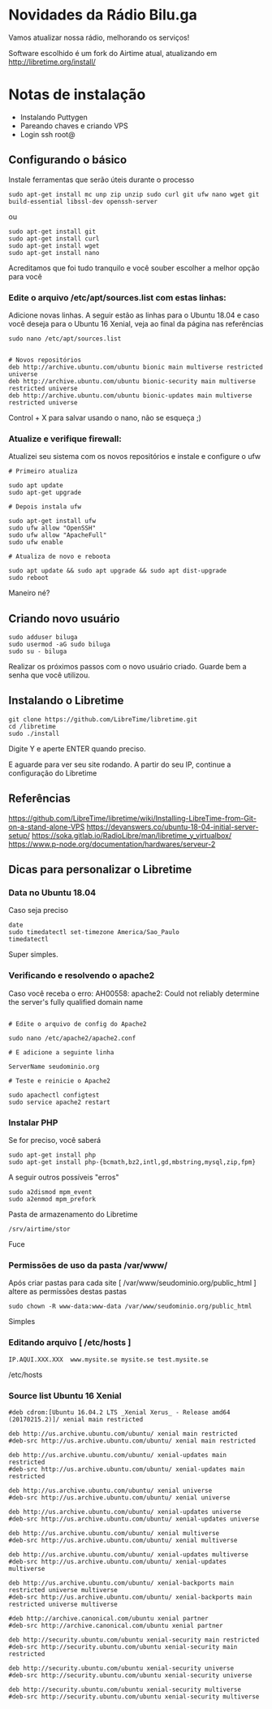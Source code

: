<!-- TITLE: Nova Web Rádio -->
<!-- SUBTITLE: Uma nova web rádio -->


# Novidades da Rádio Bilu.ga

Vamos atualizar nossa rádio, melhorando os serviços!

Software escolhido é um fork do Airtime atual, atualizando em http://libretime.org/install/

# Notas de instalação

* Instalando Puttygen
* Pareando chaves e criando VPS
* Login ssh root@


## Configurando o básico
Instale ferramentas que serão úteis durante o processo

```text
sudo apt-get install mc unp zip unzip sudo curl git ufw nano wget git build-essential libssl-dev openssh-server
```

ou

```text
sudo apt-get install git
sudo apt-get install curl
sudo apt-get install wget
sudo apt-get install nano
```

Acreditamos que foi tudo tranquilo e você souber escolher a melhor opção para você


### Edite o arquivo /etc/apt/sources.list com estas linhas:

Adicione novas linhas. A seguir estão as linhas para o Ubuntu 18.04 e caso você deseja para o Ubuntu 16 Xenial, veja ao final da página nas referências


```text
sudo nano /etc/apt/sources.list


# Novos repositórios
deb http://archive.ubuntu.com/ubuntu bionic main multiverse restricted universe
deb http://archive.ubuntu.com/ubuntu bionic-security main multiverse restricted universe
deb http://archive.ubuntu.com/ubuntu bionic-updates main multiverse restricted universe
```

Control + X  para salvar usando o nano, não se esqueça ;)


### Atualize e verifique firewall:
Atualizei seu sistema com os novos repositórios e instale e configure o ufw

```text
# Primeiro atualiza

sudo apt update
sudo apt-get upgrade

# Depois instala ufw

sudo apt-get install ufw
sudo ufw allow "OpenSSH"
sudo ufw allow "ApacheFull"
sudo ufw enable

# Atualiza de novo e reboota

sudo apt update && sudo apt upgrade && sudo apt dist-upgrade
sudo reboot
```

Maneiro né?

## Criando novo usuário


```text
sudo adduser biluga
sudo usermod -aG sudo biluga
sudo su - biluga
```

Realizar os próximos passos com o novo usuário criado. Guarde bem a senha que você utilizou.


## Instalando o Libretime


```text
git clone https://github.com/LibreTime/libretime.git
cd /libretime
sudo ./install
```


Digite Y e aperte  ENTER quando preciso.

E aguarde para ver seu site rodando. A partir do seu IP, continue a configuração do Libretime



## Referências


https://github.com/LibreTime/libretime/wiki/Installing-LibreTime-from-Git-on-a-stand-alone-VPS
https://devanswers.co/ubuntu-18-04-initial-server-setup/
https://soka.gitlab.io/RadioLibre/man/libretime_y_virtualbox/
https://www.p-node.org/documentation/hardwares/serveur-2



## Dicas para personalizar o Libretime

### Data no Ubuntu 18.04
Caso seja preciso

```text
date
sudo timedatectl set-timezone America/Sao_Paulo
timedatectl
```

Super simples.

### Verificando e resolvendo o apache2

Caso você receba o erro: AH00558: apache2: Could not reliably determine the server's fully qualified domain name

```text

# Edite o arquivo de config do Apache2

sudo nano /etc/apache2/apache2.conf

# E adicione a seguinte linha

ServerName seudominio.org

# Teste e reinicie o Apache2

sudo apachectl configtest
sudo service apache2 restart

```


### Instalar PHP
Se for preciso, você saberá

```text
sudo apt-get install php
sudo apt-get install php-{bcmath,bz2,intl,gd,mbstring,mysql,zip,fpm}
```

A seguir outros possíveis "erros"


```text
sudo a2dismod mpm_event
sudo a2enmod mpm_prefork
```


Pasta de armazenamento do Libretime


```text
/srv/airtime/stor
```

Fuce


### Permissões de uso da pasta /var/www/

Após criar pastas para cada site [ /var/www/seudominio.org/public_html ] altere as permissões destas pastas

```text
sudo chown -R www-data:www-data /var/www/seudominio.org/public_html
```

Simples

### Editando arquivo  [ /etc/hosts ]


```text
IP.AQUI.XXX.XXX  www.mysite.se mysite.se test.mysite.se
```



/etc/hosts

### Source list Ubuntu 16 Xenial


```text
#deb cdrom:[Ubuntu 16.04.2 LTS _Xenial Xerus_ - Release amd64 (20170215.2)]/ xenial main restricted

deb http://us.archive.ubuntu.com/ubuntu/ xenial main restricted
#deb-src http://us.archive.ubuntu.com/ubuntu/ xenial main restricted

deb http://us.archive.ubuntu.com/ubuntu/ xenial-updates main restricted
#deb-src http://us.archive.ubuntu.com/ubuntu/ xenial-updates main restricted

deb http://us.archive.ubuntu.com/ubuntu/ xenial universe
#deb-src http://us.archive.ubuntu.com/ubuntu/ xenial universe

deb http://us.archive.ubuntu.com/ubuntu/ xenial-updates universe
#deb-src http://us.archive.ubuntu.com/ubuntu/ xenial-updates universe

deb http://us.archive.ubuntu.com/ubuntu/ xenial multiverse
#deb-src http://us.archive.ubuntu.com/ubuntu/ xenial multiverse

deb http://us.archive.ubuntu.com/ubuntu/ xenial-updates multiverse
#deb-src http://us.archive.ubuntu.com/ubuntu/ xenial-updates multiverse

deb http://us.archive.ubuntu.com/ubuntu/ xenial-backports main restricted universe multiverse
#deb-src http://us.archive.ubuntu.com/ubuntu/ xenial-backports main restricted universe multiverse

#deb http://archive.canonical.com/ubuntu xenial partner
#deb-src http://archive.canonical.com/ubuntu xenial partner

deb http://security.ubuntu.com/ubuntu xenial-security main restricted
#deb-src http://security.ubuntu.com/ubuntu xenial-security main restricted

deb http://security.ubuntu.com/ubuntu xenial-security universe
#deb-src http://security.ubuntu.com/ubuntu xenial-security universe

deb http://security.ubuntu.com/ubuntu xenial-security multiverse
#deb-src http://security.ubuntu.com/ubuntu xenial-security multiverse
```
